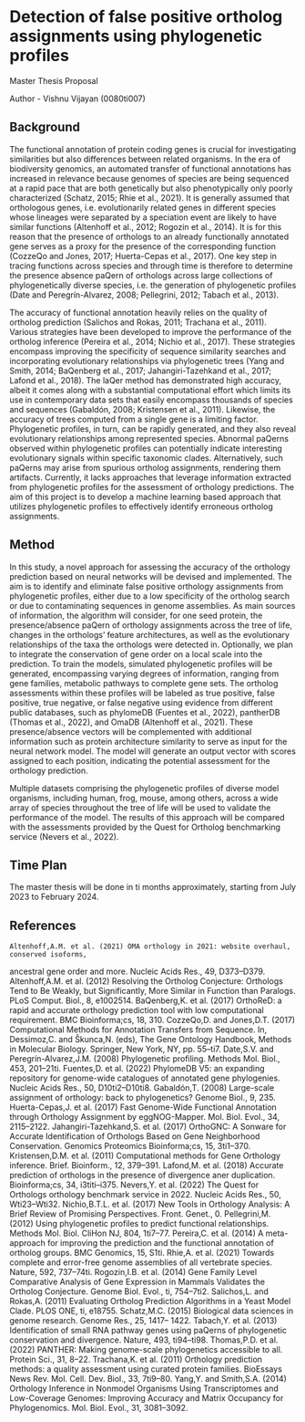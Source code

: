 # Detection of false positive ortholog assignments using phylogenetic profiles

Master Thesis Proposal

Author - Vishnu Vijayan (0080ti007)


## Background
The functional annotation of protein coding genes is crucial for investigating similarities but
also differences between related organisms. In the era of biodiversity genomics, an automated
transfer of functional annotations has increased in relevance because genomes of species are
being sequenced at a rapid pace that are both genetically but also phenotypically only poorly
characterized (Schatz, 2015; Rhie et al., 2021). It is generally assumed that orthologous genes,
i.e. evolutionarily related genes in different species whose lineages were separated by a
speciation event are likely to have similar functions (Altenhoff et al., 2012; Rogozin et al.,
2014). It is for this reason that the presence of orthologs to an already functionally annotated
gene serves as a proxy for the presence of the corresponding function (CozzeQo and Jones,
2017; Huerta-Cepas et al., 2017). One key step in tracing functions across species and through
time is therefore to determine the presence absence paQern of orthologs across large
collections of phylogenetically diverse species, i.e. the generation of phylogenetic profiles
(Date and Peregrín-Alvarez, 2008; Pellegrini, 2012; Tabach et al., 2013).

The accuracy of functional annotation heavily relies on the quality of ortholog prediction
(Salichos and Rokas, 2011; Trachana et al., 2011). Various strategies have been developed to
improve the performance of the ortholog inference (Pereira et al., 2014; Nichio et al., 2017).
These strategies encompass improving the specificity of sequence similarity searches and
incorporating evolutionary relationships via phylogenetic trees (Yang and Smith, 2014;
BaQenberg et al., 2017; Jahangiri-Tazehkand et al., 2017; Lafond et al., 2018). The laQer
method has demonstrated high accuracy, albeit it comes along with a substantial
computational effort which limits its use in contemporary data sets that easily encompass
thousands of species and sequences (Gabaldón, 2008; Kristensen et al., 2011). Likewise, the
accuracy of trees computed from a single gene is a limiting factor. Phylogenetic profiles, in
turn, can be rapidly generated, and they also reveal evolutionary relationships among
represented species. Abnormal paQerns observed within phylogenetic profiles can potentially
indicate interesting evolutionary signals within specific taxonomic clades. Alternatively, such
paQerns may arise from spurious ortholog assignments, rendering them artifacts. Currently,
it lacks approaches that leverage information extracted from phylogenetic profiles for the
assessment of orthology predictions. The aim of this project is to develop a machine learning
based approach that utilizes phylogenetic profiles to effectively identify erroneous ortholog
assignments.

## Method

In this study, a novel approach for assessing the accuracy of the orthology prediction based
on neural networks will be devised and implemented. The aim is to identify and eliminate
false positive orthology assignments from phylogenetic profiles, either due to a low specificity
of the ortholog search or due to contaminating sequences in genome assemblies. As main sources of information, the algorithm will consider, for one seed protein, the
presence/absence paQern of orthology assignments across the tree of life, changes in the
orthologs’ feature architectures, as well as the evolutionary relationships of the taxa the
orthologs were detected in. Optionally, we plan to integrate the conservation of gene order
on a local scale into the prediction. To train the models, simulated phylogenetic profiles will
be generated, encompassing varying degrees of information, ranging from gene families,
metabolic pathways to complete gene sets. The ortholog assessments within these profiles
will be labeled as true positive, false positive, true negative, or false negative using evidence
from different public databases, such as phylomeDB (Fuentes et al., 2022), pantherDB
(Thomas et al., 2022), and OmaDB (Altenhoff et al., 2021). These presence/absence vectors
will be complemented with additional information such as protein architecture similarity to
serve as input for the neural network model. The model will generate an output vector with
scores assigned to each position, indicating the potential assessment for the orthology
prediction.

Multiple datasets comprising the phylogenetic profiles of diverse model organisms, including
human, frog, mouse, among others, across a wide array of species throughout the tree of life
will be used to validate the performance of the model. The results of this approach will be
compared with the assessments provided by the Quest for Ortholog benchmarking service
(Nevers et al., 2022).

## Time Plan
The master thesis will be done in ti months approximately, starting from July 2023 to
February 2024.

## References
    Altenhoff,A.M. et al. (2021) OMA orthology in 2021: website overhaul, conserved isoforms,
ancestral gene order and more. Nucleic Acids Res., 49, D373–D379.
    Altenhoff,A.M. et al. (2012) Resolving the Ortholog Conjecture: Orthologs Tend to Be
Weakly, but Significantly, More Similar in Function than Paralogs. PLoS Comput. Biol.,
8, e1002514.
    BaQenberg,K. et al. (2017) OrthoReD: a rapid and accurate orthology prediction tool with
low computational requirement. BMC Bioinforma;cs, 18, 310.
    CozzeQo,D. and Jones,D.T. (2017) Computational Methods for Annotation Transfers from
Sequence. In, Dessimoz,C. and Škunca,N. (eds), The Gene Ontology Handbook,
Methods in Molecular Biology. Springer, New York, NY, pp. 55–ti7.
Date,S.V. and Peregrín-Alvarez,J.M. (2008) Phylogenetic profiling. Methods Mol. Biol., 453,
201–21ti.
Fuentes,D. et al. (2022) PhylomeDB V5: an expanding repository for genome-wide
catalogues of annotated gene phylogenies. Nucleic Acids Res., 50, D10ti2–D10ti8.
Gabaldón,T. (2008) Large-scale assignment of orthology: back to phylogenetics? Genome
Biol., 9, 235.
Huerta-Cepas,J. et al. (2017) Fast Genome-Wide Functional Annotation through Orthology
Assignment by eggNOG-Mapper. Mol. Biol. Evol., 34, 2115–2122.
Jahangiri-Tazehkand,S. et al. (2017) OrthoGNC: A Sonware for Accurate Identification of
Orthologs Based on Gene Neighborhood Conservation. Genomics Proteomics
Bioinforma;cs, 15, 3ti1–370.
Kristensen,D.M. et al. (2011) Computational methods for Gene Orthology inference. Brief.
Bioinform., 12, 379–391.
Lafond,M. et al. (2018) Accurate prediction of orthologs in the presence of divergence aner
duplication. Bioinforma;cs, 34, i3titi–i375.
Nevers,Y. et al. (2022) The Quest for Orthologs orthology benchmark service in 2022. Nucleic
Acids Res., 50, Wti23–Wti32.
Nichio,B.T.L. et al. (2017) New Tools in Orthology Analysis: A Brief Review of Promising
Perspectives. Front. Genet., 0.
Pellegrini,M. (2012) Using phylogenetic profiles to predict functional relationships. Methods
Mol. Biol. CliHon NJ, 804, 1ti7–77.
Pereira,C. et al. (2014) A meta-approach for improving the prediction and the functional
annotation of ortholog groups. BMC Genomics, 15, S1ti.
Rhie,A. et al. (2021) Towards complete and error-free genome assemblies of all vertebrate
species. Nature, 592, 737–74ti.
Rogozin,I.B. et al. (2014) Gene Family Level Comparative Analysis of Gene Expression in
Mammals Validates the Ortholog Conjecture. Genome Biol. Evol., ti, 754–7ti2.
Salichos,L. and Rokas,A. (2011) Evaluating Ortholog Prediction Algorithms in a Yeast Model
Clade. PLOS ONE, ti, e18755.
Schatz,M.C. (2015) Biological data sciences in genome research. Genome Res., 25, 1417–
1422.
Tabach,Y. et al. (2013) Identification of small RNA pathway genes using paQerns of
phylogenetic conservation and divergence. Nature, 493, ti94–ti98.
Thomas,P.D. et al. (2022) PANTHER: Making genome-scale phylogenetics accessible to all.
Protein Sci., 31, 8–22.
Trachana,K. et al. (2011) Orthology prediction methods: a quality assessment using curated
protein families. BioEssays News Rev. Mol. Cell. Dev. Biol., 33, 7ti9–80.
Yang,Y. and Smith,S.A. (2014) Orthology Inference in Nonmodel Organisms Using
Transcriptomes and Low-Coverage Genomes: Improving Accuracy and Matrix
Occupancy for Phylogenomics. Mol. Biol. Evol., 31, 3081–3092.
